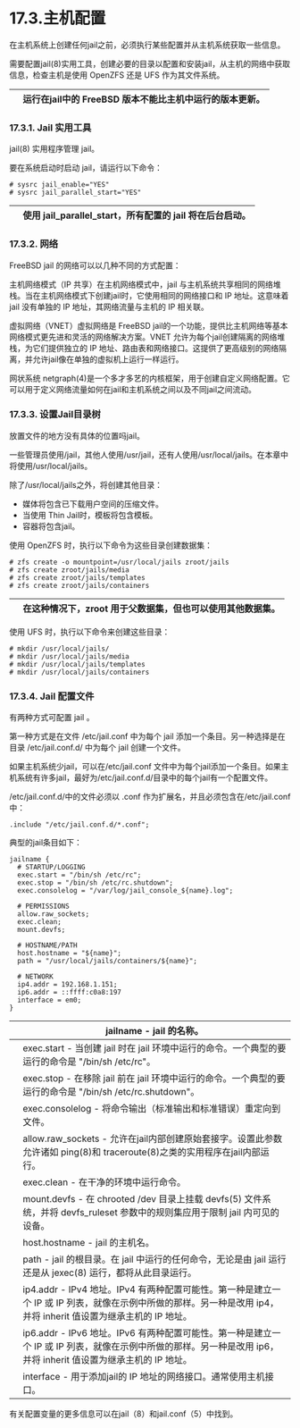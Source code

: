 # 17.3.主机配置

在主机系统上创建任何jail之前，必须执行某些配置并从主机系统获取一些信息。

需要配置jail(8)实用工具，创建必要的目录以配置和安装jail，从主机的网络中获取信息，检查主机是使用 OpenZFS 还是 UFS 作为其文件系统。

|  | 运行在jail中的 FreeBSD 版本不能比主机中运行的版本更新。|
| -- | --------------------------------------------------------- |

### 17.3.1. Jail 实用工具

jail(8) 实用程序管理 jail。

要在系统启动时启动 jail，请运行以下命令：

```
# sysrc jail_enable="YES"
# sysrc jail_parallel_start="YES"
```

|  | 使用 jail_parallel_start，所有配置的 jail 将在后台启动。|
| -- | ------------------------------------------------------------ |

### 17.3.2. 网络

FreeBSD jail 的网络可以以几种不同的方式配置：

主机网络模式（IP 共享）在主机网络模式中，jail 与主机系统共享相同的网络堆栈。当在主机网络模式下创建jail时，它使用相同的网络接口和 IP 地址。这意味着jail 没有单独的 IP 地址，其网络流量与主机的 IP 相关联。

虚拟网络（VNET）虚拟网络是 FreeBSD jail的一个功能，提供比主机网络等基本网络模式更先进和灵活的网络解决方案。VNET 允许为每个jail创建隔离的网络堆栈，为它们提供独立的 IP 地址、路由表和网络接口。这提供了更高级别的网络隔离，并允许jail像在单独的虚拟机上运行一样运行。

网状系统 netgraph(4)是一个多才多艺的内核框架，用于创建自定义网络配置。它可以用于定义网络流量如何在jail和主机系统之间以及不同jail之间流动。

### 17.3.3. 设置Jail目录树

放置文件的地方没有具体的位置吗jail。

一些管理员使用/jail，其他人使用/usr/jail，还有人使用/usr/local/jails。在本章中将使用/usr/local/jails。

除了/usr/local/jails之外，将创建其他目录：

* 媒体将包含已下载用户空间的压缩文件。
* 当使用 Thin Jail时，模板将包含模板。
* 容器将包含jail。

使用 OpenZFS 时，执行以下命令为这些目录创建数据集：

```
# zfs create -o mountpoint=/usr/local/jails zroot/jails
# zfs create zroot/jails/media
# zfs create zroot/jails/templates
# zfs create zroot/jails/containers
```

|  | 在这种情况下，zroot 用于父数据集，但也可以使用其他数据集。|
| -- | ------------------------------------------------------------- |

使用 UFS 时，执行以下命令来创建这些目录：

```
# mkdir /usr/local/jails/
# mkdir /usr/local/jails/media
# mkdir /usr/local/jails/templates
# mkdir /usr/local/jails/containers
```

### 17.3.4. Jail 配置文件

有两种方式可配置 jail 。

第一种方式是在文件 /etc/jail.conf 中为每个 jail 添加一个条目。另一种选择是在目录 /etc/jail.conf.d/ 中为每个 jail 创建一个文件。

如果主机系统少jail，可以在/etc/jail.conf 文件中为每个jail添加一个条目。如果主机系统有许多jail，最好为/etc/jail.conf.d/目录中的每个jail有一个配置文件。

/etc/jail.conf.d/中的文件必须以 .conf 作为扩展名，并且必须包含在/etc/jail.conf 中：

```
.include "/etc/jail.conf.d/*.conf";
```

典型的jail条目如下：

```
jailname { 
  # STARTUP/LOGGING
  exec.start = "/bin/sh /etc/rc"; 
  exec.stop = "/bin/sh /etc/rc.shutdown"; 
  exec.consolelog = "/var/log/jail_console_${name}.log"; 

  # PERMISSIONS
  allow.raw_sockets; 
  exec.clean; 
  mount.devfs; 

  # HOSTNAME/PATH
  host.hostname = "${name}"; 
  path = "/usr/local/jails/containers/${name}"; 

  # NETWORK
  ip4.addr = 192.168.1.151; 
  ip6.addr = ::ffff:c0a8:197 
  interface = em0; 
}
```

|  | jailname - jail 的名称。                                                                                                                           |
| -- | ------------------------------------------------------------------------------------------------------------------------------------------------------------------- |
|  | exec.start - 当创建 jail 时在 jail 环境中运行的命令。一个典型的要运行的命令是 "/bin/sh /etc/rc"。                                                 |
|  | exec.stop - 在移除 jail 前在 jail 环境中运行的命令。一个典型的要运行的命令是 "/bin/sh /etc/rc.shutdown"。                                         |
|  | exec.consolelog - 将命令输出（标准输出和标准错误）重定向到文件。                                                                                   |
|  | allow.raw_sockets - 允许在jail内部创建原始套接字。设置此参数允许诸如 ping(8)和 traceroute(8)之类的实用程序在jail内部运行。                         |
|  | exec.clean - 在干净的环境中运行命令。                                                                                                              |
|  | mount.devfs - 在 chrooted /dev 目录上挂载 devfs(5) 文件系统，并将 devfs_ruleset 参数中的规则集应用于限制 jail 内可见的设备。                       |
|  | host.hostname - jail 的主机名。                                                                                                                    |
|  | path - jail 的根目录。在 jail 中运行的任何命令，无论是由 jail 运行还是从 jexec(8) 运行，都将从此目录运行。                                         |
|  | ip4.addr - IPv4 地址。IPv4 有两种配置可能性。第一种是建立一个 IP 或 IP 列表，就像在示例中所做的那样。另一种是改用 ip4，并将 inherit 值设置为继承主机的 IP 地址。|
|  | ip6.addr - IPv6 地址。IPv6 有两种配置可能性。第一种是建立一个 IP 或 IP 列表，就像在示例中所做的那样。另一种是改用 ip6，并将 inherit 值设置为继承主机的 IP 地址。|
|  | interface - 用于添加jail的 IP 地址的网络接口。通常使用主机接口。                                                                                   |

有关配置变量的更多信息可以在jail（8）和jail.conf（5）中找到。

